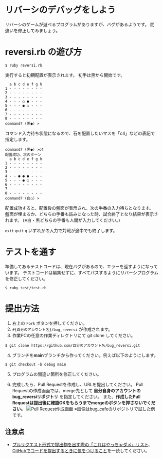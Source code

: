 # リバーシのデバッグをしよう

リバーシのゲームが遊べるプログラムがありますが、バグがあるようです。
間違いを修正してみましょう。

# reversi.rb の遊び方

```
$ ruby reversi.rb
```

実行すると初期配置が表示されます。
初手は黒から開始です。

```
  a b c d e f g h
1 - - - - - - - -
2 - - - - - - - -
3 - - - - - - - -
4 - - - ○ ● - - -
5 - - - ● ○ - - -
6 - - - - - - - -
7 - - - - - - - -
8 - - - - - - - -
command? (黒●) >
```

コマンド入力待ち状態になるので、石を配置したいマスを「c4」などの表記で指定します。

```
command? (黒●) >c4
配置成功、次のターン
  a b c d e f g h
1 - - - - - - - -
2 - - - - - - - -
3 - - - - - - - -
4 - - ● ● ● - - -
5 - - - ● ○ - - -
6 - - - - - - - -
7 - - - - - - - -
8 - - - - - - - -
command? (白○) >
```

配置成功すると、配置後の盤面が表示され、次の手番の入力待ちとなります。
盤面が埋まるか、どちらの手番も詰みになった時、試合終了となり結果が表示されます。
(※白・黒どちらの手番も人間が入力してください。)

`exit` `quit` `q` いずれかの入力で対戦が途中でも終了します。

# テストを通す

準備してあるテストコードは、現在バグがあるので、エラーを返すようになっています。
テストコードは編集せずに、すべてパスするようにリバーシプログラムを修正してください。

```
$ ruby test/test.rb
```

# 提出方法

1. 右上の `Fork` ボタンを押してください。
2. `#{自分のアカウント名}/bug_reversi` が作成されます。
3. 作業PCの任意の作業ディレクトリにて git clone してください。

```
$ git clone https://github.com/自分のアカウント名/bug_reversi.git
```

4. ブランチを**main**ブランチから作ってください。例えば以下のようにします。

```
$ git checkout -b debug main
```

5. プログラムの間違い箇所を修正してください。

6. 完成したら、Pull Requestを作成し、URLを提出してください。
Pull Requestの作成画面では、merge先として **自分自身のアカウントのbug_reversiリポジトリ** を指定してください。
また、**作成したPull Requestは提出後に確認OKをもらうまでmergeのボタンを押さないでください。**
![Pull Request作成画面](https://user-images.githubusercontent.com/2603449/153869536-822379da-6eb0-4d25-92e4-685632508831.png)
※画像はbug_cafeのリポジトリで試した例です。

## 注意点
- [プルリクエスト形式で提出物を出す際の「これはやっちゃダメ」リスト](https://bootcamp.fjord.jp/pages/317)、[GitHubでコードを提出するときに気をつけること](https://bootcamp.fjord.jp/pages/info-for-github)を一読してください。

